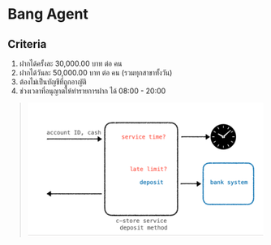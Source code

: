 # Bang Agent

## Criteria

1. ฝากได้ครั้งละ 30,000.00 บาท ต่อ คน
2. ฝากได้วันละ 50,000.00 บาท ต่อ คน (รวมทุกสาขาทั้งวัน)
3. ต้องไม่เป็นบัญชีที่ถูกอาญัติ
4. ช่วงเวลาที่อนุญาตให้ทำรายการฝาก ได้ 08:00 - 20:00

> ![Bang Agent](./images/deposit.png)

